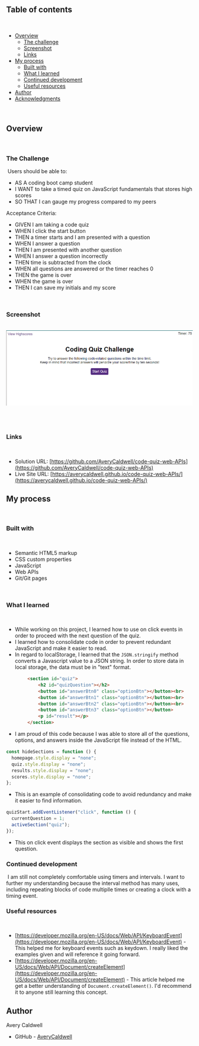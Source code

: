 ## Table of contents
​
- [Overview](#overview)
  - [The challenge](#the-challenge)
  - [Screenshot](#screenshot)
  - [Links](#links)
- [My process](#my-process)
  - [Built with](#built-with)
  - [What I learned](#what-i-learned)
  - [Continued development](#continued-development)
  - [Useful resources](#useful-resources)
- [Author](#author)
- [Acknowledgments](#acknowledgments)
​

​
## Overview
​
### The Challenge
​
Users should be able to:
​
- AS A coding boot camp student
- I WANT to take a timed quiz on JavaScript fundamentals that stores high scores
- SO THAT I can gauge my progress compared to my peers

Acceptance Criteria:

- GIVEN I am taking a code quiz
- WHEN I click the start button
- THEN a timer starts and I am presented with a question
- WHEN I answer a question
- THEN I am presented with another question
- WHEN I answer a question incorrectly
- THEN time is subtracted from the clock
- WHEN all questions are answered or the timer reaches 0
- THEN the game is over
- WHEN the game is over
- THEN I can save my initials and my score

​
### Screenshot
​
![](./Assets/screenshot.png)
​

​
### Links
​
- Solution URL: [https://github.com/AveryCaldwell/code-quiz-web-APIs](https://github.com/AveryCaldwell/code-quiz-web-APIs)
- Live Site URL: [https://averycaldwell.github.io/code-quiz-web-APIs/](https://averycaldwell.github.io/code-quiz-web-APIs/)
​
## My process
​
### Built with
​
- Semantic HTML5 markup
- CSS custom properties
- JavaScript
- Web APIs
- Git/Git pages


​
### What I learned
​
- While working on this project, I learned how to use on click events in order to proceed with the next question of the quiz. 
- I learned how to consolidate code in order to prevent redundant JavaScript and make it easier to read.
- In regard to localStorage, I learned that the `JSON.stringify` method converts a Javascript value to a JSON string. In order to store data in local storage, the data must be in "text" format.
​
```html
        <section id="quiz">
            <h2 id="quizQuestion"></h2>
            <button id="answerBtn0" class="optionBtn"></button><br>
            <button id="answerBtn1" class="optionBtn"></button><br>
            <button id="answerBtn2" class="optionBtn"></button><br>
            <button id="answerBtn3" class="optionBtn"></button>
            <p id="result"></p>
        </section>
```
- ​I am proud of this code because I was able to store all of the questions, options, and answers inside the JavaScript file instead of the HTML.
​
```js
const hideSections = function () {
  homepage.style.display = "none";
  quiz.style.display = "none";
  results.style.display = "none";
  scores.style.display = "none";
};
```
- This is an example of consolidating code to avoid redundancy and make it easier to find information.
​
```js
quizStart.addEventListener("click", function () {
  currentQuestion = 1;
  activeSection("quiz");
});
```
- This on c​lick event displays the section as visible and shows the first question.


### Continued development
​
I am still not completely comfortable using timers and intervals. I want to further my understanding because the interval method has many uses, including repeating blocks of code multiplle times or creating a clock with a timing event.
​
​
### Useful resources
​
- [https://developer.mozilla.org/en-US/docs/Web/API/KeyboardEvent](https://developer.mozilla.org/en-US/docs/Web/API/KeyboardEvent) - This helped me for keyboard events such as keydown. I really liked the examples given and will reference it going forward.
- [https://developer.mozilla.org/en-US/docs/Web/API/Document/createElement](https://developer.mozilla.org/en-US/docs/Web/API/Document/createElement) - This article helped me get a better understanding of `Document.createElement()`. I'd recommend it to anyone still learning this concept.
​

## Author
Avery Caldwell
- GitHub - [AveryCaldwell](https://github.com/AveryCaldwell)
​
